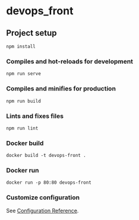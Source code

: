 # devops_front





## Project setup

```
npm install
```

### Compiles and hot-reloads for development
```
npm run serve
```

### Compiles and minifies for production
```
npm run build
```

### Lints and fixes files
```
npm run lint
```

### Docker  build

```
docker build -t devops-front .
```

### Docker run

```
docker run -p 80:80 devops-front 
```





### Customize configuration

See [Configuration Reference](https://cli.vuejs.org/config/).
